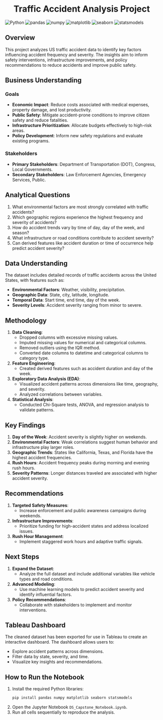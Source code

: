 <h1 align='center'> Traffic Accident Analysis Project </h1>


![Python](https://img.shields.io/badge/Python-3.8%2B-blue.svg)
![pandas](https://img.shields.io/badge/pandas-Data%20Analysis-yellow.svg)
![numpy](https://img.shields.io/badge/numpy-Numerical%20Computing-orange.svg)
![matplotlib](https://img.shields.io/badge/matplotlib-Visualization-green.svg)
![seaborn](https://img.shields.io/badge/seaborn-Statistical%20Plots-blueviolet.svg)
![statsmodels](https://img.shields.io/badge/statsmodels-Statistical%20Modeling-lightgrey.svg)

## Overview
This project analyzes US traffic accident data to identify key factors influencing accident frequency and severity. The insights aim to inform safety interventions, infrastructure improvements, and policy recommendations to reduce accidents and improve public safety.

## Business Understanding
### Goals
- **Economic Impact**: Reduce costs associated with medical expenses, property damage, and lost productivity.
- **Public Safety**: Mitigate accident-prone conditions to improve citizen safety and reduce fatalities.
- **Infrastructure Prioritization**: Allocate budgets effectively to high-risk areas.
- **Policy Development**: Inform new safety regulations and evaluate existing programs.

### Stakeholders
- **Primary Stakeholders**: Department of Transportation (DOT), Congress, Local Governments.
- **Secondary Stakeholders**: Law Enforcement Agencies, Emergency Services, Public.

## Analytical Questions
1. What environmental factors are most strongly correlated with traffic accidents?
2. Which geographic regions experience the highest frequency and severity of accidents?
3. How do accident trends vary by time of day, day of the week, and season?
4. What infrastructure or road conditions contribute to accident severity?
5. Can derived features like accident duration or time of occurrence help predict accident severity?

## Data Understanding
The dataset includes detailed records of traffic accidents across the United States, with features such as:
- **Environmental Factors**: Weather, visibility, precipitation.
- **Geographic Data**: State, city, latitude, longitude.
- **Temporal Data**: Start time, end time, day of the week.
- **Severity Levels**: Accident severity ranging from minor to severe.

## Methodology
1. **Data Cleaning**:
   - Dropped columns with excessive missing values.
   - Imputed missing values for numerical and categorical columns.
   - Removed outliers using the IQR method.
   - Converted date columns to datetime and categorical columns to category type.
2. **Feature Engineering**:
   - Created derived features such as accident duration and day of the week.
3. **Exploratory Data Analysis (EDA)**:
   - Visualized accident patterns across dimensions like time, geography, and severity.
   - Analyzed correlations between variables.
4. **Statistical Analysis**:
   - Conducted Chi-Square tests, ANOVA, and regression analysis to validate patterns.

## Key Findings
1. **Day of the Week**: Accident severity is slightly higher on weekends.
2. **Environmental Factors**: Weak correlations suggest human behavior and infrastructure play larger roles.
3. **Geographic Trends**: States like California, Texas, and Florida have the highest accident frequencies.
4. **Rush Hours**: Accident frequency peaks during morning and evening rush hours.
5. **Severity Patterns**: Longer distances traveled are associated with higher accident severity.

## Recommendations
1. **Targeted Safety Measures**:
   - Increase enforcement and public awareness campaigns during weekends.
2. **Infrastructure Improvements**:
   - Prioritize funding for high-accident states and address localized issues.
3. **Rush Hour Management**:
   - Implement staggered work hours and adaptive traffic signals.

## Next Steps
1. **Expand the Dataset**:
   - Analyze the full dataset and include additional variables like vehicle types and road conditions.
2. **Advanced Modeling**:
   - Use machine learning models to predict accident severity and identify influential factors.
3. **Policy Recommendations**:
   - Collaborate with stakeholders to implement and monitor interventions.

## Tableau Dashboard
The cleaned dataset has been exported for use in Tableau to create an interactive dashboard. The dashboard allows users to:
- Explore accident patterns across dimensions.
- Filter data by state, severity, and time.
- Visualize key insights and recommendations.

## How to Run the Notebook
1. Install the required Python libraries:
   ```bash
   pip install pandas numpy matplotlib seaborn statsmodels
   ```
2. Open the Jupyter Notebook `DS_Capstone_Notebook.ipynb`.
3. Run all cells sequentially to reproduce the analysis.
